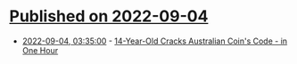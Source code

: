 # [Published on 2022-09-04](index.md)

* [2022-09-04, 03:35:00](https://it.slashdot.org/story/22/09/04/0332258/14-year-old-cracks-australian-coins-code---in-one-hour?utm_source=rss1.0mainlinkanon&utm_medium=feed) - [14-Year-Old Cracks Australian Coin's Code - in One Hour](https://it.slashdot.org/story/22/09/04/0332258/14-year-old-cracks-australian-coins-code---in-one-hour?utm_source=rss1.0mainlinkanon&utm_medium=feed)
